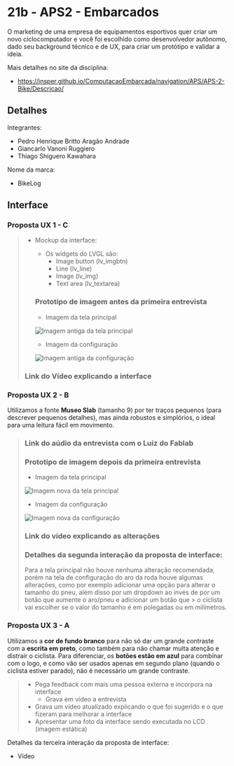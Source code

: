 # 21b - APS2 - Embarcados

O marketing de uma empresa de equipamentos esportivos quer criar um novo ciclocomputador e você foi escolhido como desenvolvedor autônomo, dado seu background técnico e de UX, para criar um protótipo e validar a ideia.

Mais detalhes no site da disciplina:

- https://insper.github.io/ComputacaoEmbarcada/navigation/APS/APS-2-Bike/Descricao/

## Detalhes

Integrantes:

- Pedro Henrique Britto Aragão Andrade
- Giancarlo Vanoni Ruggiero
- Thiago Shiguero Kawahara

Nome da marca:

- BikeLog

## Interface

### Proposta UX 1 - C

> - Mockup da interface:
>    - Os widgets do LVGL são:
>      - Image button (lv_imgbtn)
>      - Line (lv_line)
>      - Image (lv_img)
>      - Text area (lv_textarea)
>      
>    ### Prototipo de imagem antes da primeira entrevista
>    - Imagem da tela principal
>
>    ![Imagem antiga da tela principal](img/antigoenova.jpeg)
>
>    - Imagem da configuração
>
>    ![Imagem antiga da configuração](img/antigo.jpeg)
>
> ### Link do Vídeo explicando a interface
> 

### Proposta UX 2 - B

Utilizamos a fonte **Museo Slab** (tamanho 9) por ter traços pequenos (para descrever pequenos detalhes), mas ainda robustos e simplórios, o ideal para uma leitura fácil em movimento.

>   ### Link do aúdio da entrevista com o Luiz do Fablab
>
>   ### Prototipo de imagem depois da primeira entrevista
>   - Imagem da tela principal
>
>  ![Imagem nova da tela principal](img/antigoenova.jpeg)
>
> - Imagem da configuração
>
> ![Imagem nova da configuração](img/nova.jpeg)
> 
> ### Link do vídeo explicando as alterações
>
> ### Detalhes da segunda interação da proposta de interface:
>
> Para a tela principal não houve nenhuma alteração recomendada, porém na tela de configuração do aro da roda houve algumas alterações, como por exemplo
> adicionar uma opção para alterar o tamanho do pneu, além disso por um dropdown ao invés de por um botão que aumente o aro/pneu e adicionar um botão que > o ciclista vai escolher se o valor do tamanho é em polegadas ou em milímetros.

### Proposta UX 3 - A

Utilizamos a **cor de fundo branco** para não só dar um grande contraste com a **escrita em preto**, como também para não chamar muita atenção e distrair o ciclista. Para diferenciar, os **botões estão em azul** para combinar com o logo, e como vão ser usados apenas em segundo plano (quando o ciclista estiver parado), não é necessário um grande contraste. 

> - Pega feedback com mais uma pessoa externa e incorpora na interface
>     - Grava em vídeo a entrevista
> - Grava um vídeo atualizado explicando o que foi sugerido e o que fizeram para melhorar a interface
> - Apresentar uma foto da interface sendo executada no LCD (imagem estática)

Detalhes da terceira interação da proposta de interface:

<!-- 
 Adicionar texto descrevendo a evolução 
 da interface
-->

- Vídeo 
